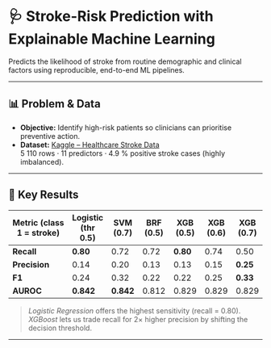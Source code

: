 # 🩺 Stroke-Risk Prediction with Explainable Machine Learning

Predicts the likelihood of stroke from routine demographic and clinical factors using reproducible, end-to-end ML pipelines.

---

## 📊 Problem & Data

- **Objective:** Identify high-risk patients so clinicians can prioritise preventive action.
- **Dataset:** [Kaggle – Healthcare Stroke Data](https://www.kaggle.com/fedesoriano/stroke-prediction-dataset)  
  5 110 rows · 11 predictors · 4.9 % positive stroke cases (highly imbalanced).

---

## 🚀 Key Results

| Metric&nbsp;(class 1 = stroke) | Logistic (thr 0.5) | SVM (0.7) | BRF (0.5) | XGB (0.5) | XGB (0.6) | XGB (0.7) |
| --- | --- | --- | --- | --- | --- | --- |
| **Recall** | **0.80** | 0.72 | 0.72 | **0.80** | 0.74 | 0.50 |
| **Precision** | 0.14 | 0.20 | 0.13 | 0.13 | 0.15 | **0.25** |
| **F1** | 0.24 | 0.32 | 0.22 | 0.22 | 0.25 | **0.33** |
| **AUROC** | **0.842** | **0.842** | 0.812 | 0.829 | 0.829 | 0.829 |

> *Logistic Regression* offers the highest sensitivity (recall = 0.80).  
> *XGBoost* lets us trade recall for 2× higher precision by shifting the decision threshold.

---
